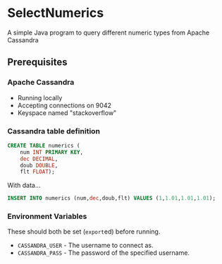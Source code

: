 # SelectNumerics

A simple Java program to query different numeric types from Apache Cassandra

## Prerequisites

### Apache Cassandra
 - Running locally
 - Accepting connections on 9042
 - Keyspace named "stackoverflow"

### Cassandra table definition

```sql
CREATE TABLE numerics (
    num INT PRIMARY KEY,
    dec DECIMAL,
    doub DOUBLE,
    flt FLOAT);
```

With data...
```sql
INSERT INTO numerics (num,dec,doub,flt) VALUES (1,1.01,1.01,1.01);
```

### Environment Variables

These should both be set (`export`ed) before running.
 - `CASSANDRA_USER` - The username to connect as.
 - `CASSANDRA_PASS` - The password of the specified username.

